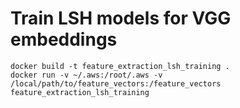 # Train LSH models for VGG embeddings

```
docker build -t feature_extraction_lsh_training .
docker run -v ~/.aws:/root/.aws -v /local/path/to/feature_vectors:/feature_vectors feature_extraction_lsh_training
```

